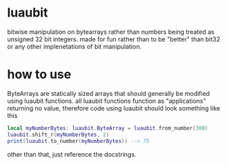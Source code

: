 # luaubit
bitwise manipulation on bytearrays rather than numbers being treated as unsigned 32 bit integers. made for fun rather than to be "better" than bit32 or any other implenetations of bit manipulation.

# how to use
ByteArrays are statically sized arrays that should generally be modified using luaubit functions. all luaubit functions function as "applications" returning no value, therefore code using luaubit should look something like this
```lua
local myNumberBytes: luaubit.ByteArray = luaubit.from_number(300)
luaubit.shift_r(myNumberBytes, 2)
print(luaubit.to_number(myNumberBytes)) --> 75
```
other than that, just reference the docstrings.
